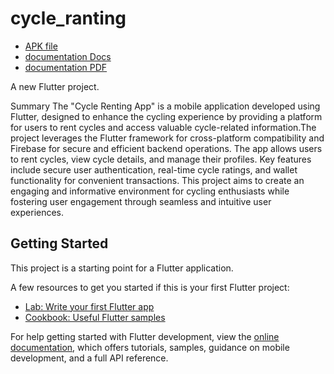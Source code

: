 # cycle_ranting

- [APK file](https://drive.google.com/file/d/1a6lqm3p2CClUjpNa4g9VrwXjh0T54-vL/view?usp=sharing)
- [documentation Docs](https://docs.google.com/document/d/14xSqwlBNSye2H5KaoLMc6hix3wzjqdERNbI8ArzdN3Q/edit?usp=sharing)
- [documentation PDF](https://drive.google.com/file/d/1aFcvTaVqCOBnAMg5e4oE5bNP1Ebc4puD/view?usp=sharing)

A new Flutter project.

Summary
The "Cycle Renting App" is a mobile application developed using Flutter, designed to
enhance the cycling experience by providing a platform for users to rent cycles and
access valuable cycle-related information.The project leverages the Flutter
framework for cross-platform compatibility and Firebase for secure and efficient
backend operations. The app allows users to rent cycles, view cycle details, and
manage their profiles. Key features include secure user authentication, real-time cycle
ratings, and wallet functionality for convenient transactions. This project aims to
create an engaging and informative environment for cycling enthusiasts while
fostering user engagement through seamless and intuitive user experiences.

## Getting Started

This project is a starting point for a Flutter application.

A few resources to get you started if this is your first Flutter project:

- [Lab: Write your first Flutter app](https://docs.flutter.dev/get-started/codelab)
- [Cookbook: Useful Flutter samples](https://docs.flutter.dev/cookbook)

For help getting started with Flutter development, view the
[online documentation](https://docs.flutter.dev/), which offers tutorials,
samples, guidance on mobile development, and a full API reference.
